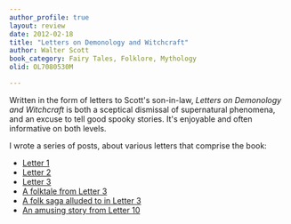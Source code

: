 ```yaml
---
author_profile: true
layout: review
date: 2012-02-18
title: "Letters on Demonology and Witchcraft"
author: Walter Scott
book_category: Fairy Tales, Folklore, Mythology
olid: OL7080530M

---
```

Written in the form of letters to Scott's son-in-law, *Letters on Demonology and Witchcraft* is both a sceptical dismissal of supernatural phenomena, and an excuse to tell good spooky stories. It's enjoyable and often informative on both levels. 

I wrote a series of posts, about various letters that comprise the book:

* [Letter 1](https://multoghost.wordpress.com/2012/02/18/letters-on-demonology-and-witchcraft-1/)
* [Letter 2](https://multoghost.wordpress.com/2012/02/19/letter-2-witchcraft-in-the-bible/)
* [Letter 3](https://multoghost.wordpress.com/2012/02/29/from-letter-3-river-gods-and-revenant-warriors/)
* [A folktale from Letter 3](https://multoghost.wordpress.com/2012/02/25/hiding-in-plain-sight/)
* [A folk saga alluded to in  Letter 3](https://multoghost.wordpress.com/2012/03/01/the-haunting-at-frodis-water/)
* [An amusing story from Letter 10](https://multoghost.wordpress.com/2012/03/07/truth-like-fiction/)

 

